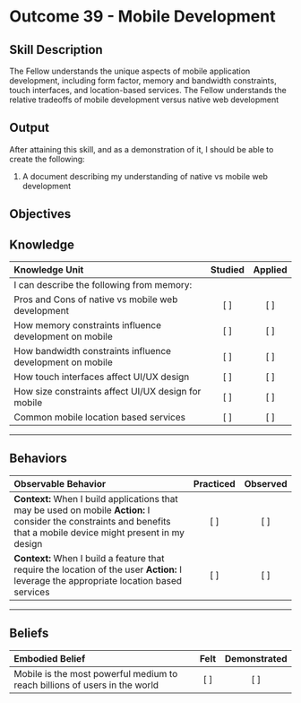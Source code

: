 # Outcome 39 - Mobile Development

**Skill Description**
----------
The Fellow understands the unique aspects of mobile application development, including form factor, memory and bandwidth constraints, touch interfaces, and location-based services. The Fellow understands the relative tradeoffs of mobile development versus native web development

**Output**
----------
After attaining this skill, and as a demonstration of it, I should be able to create the following:

1.  A document describing my understanding of native vs mobile web development



**Objectives**
----------
## **Knowledge**


| Knowledge Unit   |      Studied      | Applied |
|:-------------|:------------------:|:--------:|
| I can describe the following from memory: | | |
| Pros and Cons of native vs mobile web development | [ ] | [ ]  |
| How memory constraints influence development on mobile | [ ] | [ ]  |
| How bandwidth constraints influence development on mobile | [ ] | [ ]  |
| How touch interfaces affect UI/UX design | [ ] | [ ]  |
| How size constraints affect UI/UX design for mobile | [ ] | [ ]  |
| Common mobile location based services | [ ] | [ ]  |



----------


## **Behaviors**

| Observable Behavior   |      Practiced      | Observed |
|:-------------|:------------------:|:--------:|
| **Context:** When I build applications that may be used on mobile **Action:** I consider the constraints and benefits that a mobile device might present in my design | [ ] | [ ] |
| **Context:** When I build a feature that require the location of the user **Action:** I leverage the appropriate location based services | [ ] | [ ] |


----------


## **Beliefs**


| Embodied Belief   |      Felt      | Demonstrated |
|:-------------|:------------------:|:--------:|
| Mobile is the most powerful medium to reach billions of users in the world | [ ] | [ ] |

